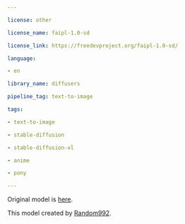 ---
license: other
license_name: faipl-1.0-sd
license_link: https://freedevproject.org/faipl-1.0-sd/
language:
- en
library_name: diffusers
pipeline_tag: text-to-image
tags:
- text-to-image
- stable-diffusion
- stable-diffusion-xl
- anime
- pony
---

Original model is [here](https://civitai.com/models/731726/sakuramoon?modelVersionId=818252).
This model created by [Random992](https://civitai.com/user/Random992).
